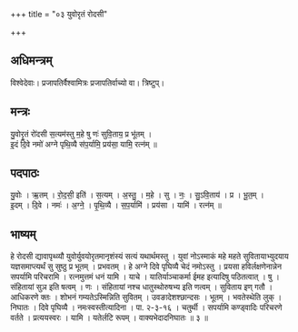 +++
title = "०३ युवोरृतं रोदसी"

+++
## अधिमन्त्रम्
विश्वेदेवाः। प्रजापतिर्वैश्वामित्रः प्रजापतिर्वाच्यो वा। त्रिष्टुप्।

## मन्त्रः
यु॒वोरृ॒तं रो॑दसी स॒त्यम॑स्तु म॒हे षु णः॑ सुवि॒ताय॒ प्र भू॑तम् ।  
इ॒दं दि॒वे नमो॑ अग्ने पृथि॒व्यै स॑प॒र्यामि॒ प्रय॑सा॒ यामि॒ रत्न॑म् ॥

## पदपाठः
यु॒वोः । ऋ॒तम् । रो॒द॒सी॒ इति॑ । स॒त्यम् । अ॒स्तु॒ । म॒हे । सु । नः॒ । सु॒ऽवि॒ताय॑ । प्र । भू॒त॒म् ।  
इ॒दम् । दि॒वे । नमः॑ । अ॒ग्ने॒ । पृ॒थि॒व्यै । स॒प॒र्यामि॑ । प्रय॑सा । यामि॑ । रत्न॑म् ॥

## भाष्यम्
हे रोदसी द्यावापृथ्व्यौ युवोर्युवयोरृतमानृशंस्यं सत्यं यथार्थमस्तु । युवां नोऽस्माकं महे महते सुवितायाभ्युदयाय यज्ञसमाप्त्यर्थं सु सुष्ठु प्र भूतम् । प्रभवतम् । हे अग्ने दिवे पृघिव्यै चेदं नमोऽस्तु । प्रयसा हविर्लक्षणेनान्नेन सपर्यामि परिचरामि । रत्नमुत्तमं धनं यामि । याचे । यातिर्याञ्चाकर्मा ईमह इत्यादिषु पठितत्वात् । षु । संहितायां सुञ इति षत्वम् । णः । संहितायां नश्च धातुस्थोरुषभ्य इति णत्वम् । सुविताय इण् गतौ । आधिकरणे क्तः । शोभनं गम्यतेऽस्मिन्निति सुवितम् । उवङादेशश्छान्दसः । भूतम् । भवतेस्थेति लुक् । निघातः । दिवे पृघिव्यै । नमःस्वस्तीत्यादिना । पा. २-३-१६ । चतुर्थी । सपर्यामि कण्ड्वादिः परिचरणे वर्तते । प्रत्ययस्वरः । यामि । यतेर्लटि रूपम् । वाक्यभेदादनिघातः ॥ ३ ॥